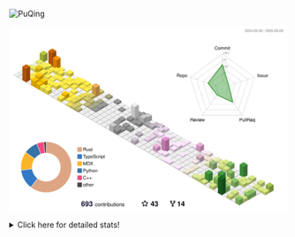 ![PuQing](https://user-images.githubusercontent.com/27223114/171565019-9a56fae6-b08b-421f-99db-7e830da42371.png)

![](./profile-3d-contrib/profile-season-animate.svg)

<details>
<summary>Click here for detailed stats!</summary>

<!--START_SECTION:waka-->
![Lines of code](https://img.shields.io/badge/From%20Hello%20World%20I%27ve%20Written-2.7%20million%20lines%20of%20code-blue)

**🐱 My GitHub Data** 

> 📦 454.4 kB Used in GitHub's Storage 
 > 
> 🏆 439 Contributions in the Year 2025
 > 
> 🚫 Not Opted to Hire
 > 
> 📜 34 Public Repositories 
 > 
> 🔑 34 Private Repositories 
 > 
**I'm an Early 🐤** 

```text
🌞 Morning                942 commits         ██░░░░░░░░░░░░░░░░░░░░░░░   09.12 % 
🌆 Daytime                4485 commits        ███████████░░░░░░░░░░░░░░   43.42 % 
🌃 Evening                2715 commits        ███████░░░░░░░░░░░░░░░░░░   26.28 % 
🌙 Night                  2188 commits        █████░░░░░░░░░░░░░░░░░░░░   21.18 % 
```


📊 **This Week I Spent My Time On** 

```text
💬 Programming Languages: 
Swift                    9 hrs 34 mins       ██████░░░░░░░░░░░░░░░░░░░   25.85 % 
Python                   8 hrs 26 mins       ██████░░░░░░░░░░░░░░░░░░░   22.78 % 
Typst                    5 hrs 11 mins       ████░░░░░░░░░░░░░░░░░░░░░   14.01 % 
C++                      4 hrs 40 mins       ███░░░░░░░░░░░░░░░░░░░░░░   12.64 % 
TypeScript               4 hrs 12 mins       ███░░░░░░░░░░░░░░░░░░░░░░   11.35 % 

🔥 Editors: 
VS Code                  37 hrs 2 mins       █████████████████████████   100.00 % 

💻 Operating System: 
Mac                      15 hrs 1 min        ██████████░░░░░░░░░░░░░░░   40.58 % 
WSL                      11 hrs 38 mins      ████████░░░░░░░░░░░░░░░░░   31.42 % 
Linux                    10 hrs 22 mins      ███████░░░░░░░░░░░░░░░░░░   28.01 % 
```


<!--END_SECTION:waka-->
</details>
